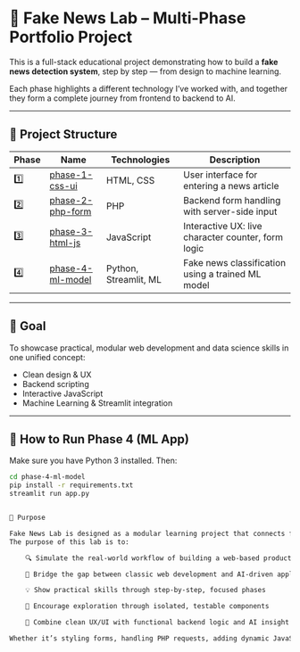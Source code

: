 # 🧠 Fake News Lab – Multi-Phase Portfolio Project

This is a full-stack educational project demonstrating how to build a **fake news detection system**, step by step — from design to machine learning.

Each phase highlights a different technology I’ve worked with, and together they form a complete journey from frontend to backend to AI.

---

## 📁 Project Structure

| Phase | Name | Technologies | Description |
|-------|------|--------------|-------------|
| 1️⃣ | [phase-1-css-ui](./phase-1-css-ui) | HTML, CSS | User interface for entering a news article |
| 2️⃣ | [phase-2-php-form](./phase-2-php-form) | PHP | Backend form handling with server-side input |
| 3️⃣ | [phase-3-html-js](./phase-3-html-js) | JavaScript | Interactive UX: live character counter, form logic |
| 4️⃣ | [phase-4-ml-model](./phase-4-ml-model) | Python, Streamlit, ML | Fake news classification using a trained ML model |

---

## 🎯 Goal

To showcase practical, modular web development and data science skills in one unified concept:
- Clean design & UX
- Backend scripting
- Interactive JavaScript
- Machine Learning & Streamlit integration

--------------------------------------------

## 🚀 How to Run Phase 4 (ML App)

Make sure you have Python 3 installed. Then:

```bash
cd phase-4-ml-model
pip install -r requirements.txt
streamlit run app.py


🎯 Purpose

Fake News Lab is designed as a modular learning project that connects frontend, backend, and machine learning into one coherent concept.
The purpose of this lab is to:

    🔍 Simulate the real-world workflow of building a web-based product

    🧠 Bridge the gap between classic web development and AI-driven applications

    💡 Show practical skills through step-by-step, focused phases

    🧪 Encourage exploration through isolated, testable components

    🎯 Combine clean UX/UI with functional backend logic and AI insight

Whether it’s styling forms, handling PHP requests, adding dynamic JavaScript interactions, or deploying an ML model with Streamlit — this project ties it all together.

